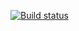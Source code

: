 [![Build status](https://ci.appveyor.com/api/projects/status/dswu5rsfjcaylwbt?svg=true)](https://ci.appveyor.com/project/volontare/aqa8)